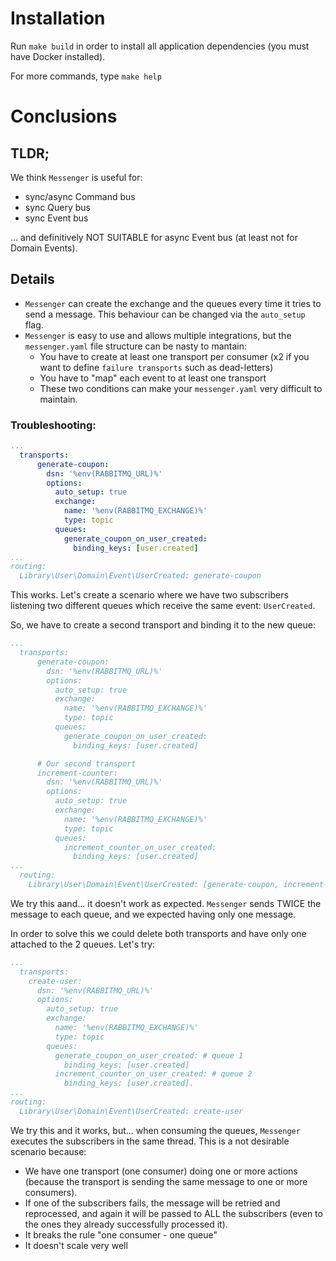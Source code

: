 # Installation
Run `make build` in order to install all application dependencies (you must have Docker installed).

For more commands, type `make help`


# Conclusions
## TLDR;
We think `Messenger` is useful for:
- sync/async Command bus
- sync Query bus
- sync Event bus

... and definitively NOT SUITABLE for async Event bus (at least not for Domain Events).

## Details

- `Messenger` can create the exchange and the queues every time it tries to send a message. This behaviour can be changed via the `auto_setup` flag.
- `Messenger` is easy to use and allows multiple integrations, but the `messenger.yaml` file structure can be nasty to mantain:
    - You have to create at least one transport per consumer (x2 if you want to define `failure transports` such as dead-letters)
    - You have to "map" each event to at least one transport
    - These two conditions can make your `messenger.yaml` very difficult to maintain.

### Troubleshooting:
```yaml
...  
  transports:
      generate-coupon:
        dsn: '%env(RABBITMQ_URL)%'
        options:
          auto_setup: true
          exchange:
            name: '%env(RABBITMQ_EXCHANGE)%'
            type: topic
          queues:
            generate_coupon_on_user_created:
              binding_keys: [user.created]
...
routing:
  Library\User\Domain\Event\UserCreated: generate-coupon
```
This works. Let's create a scenario where we have two subscribers listening two different queues which receive the same event: `UserCreated`.

So, we have to create a second transport and binding it to the new queue:
```yaml
...
  transports:
      generate-coupon:
        dsn: '%env(RABBITMQ_URL)%'
        options:
          auto_setup: true
          exchange:
            name: '%env(RABBITMQ_EXCHANGE)%'
            type: topic
          queues:
            generate_coupon_on_user_created:
              binding_keys: [user.created]

      # Our second transport
      increment-counter:
        dsn: '%env(RABBITMQ_URL)%'
        options:
          auto_setup: true
          exchange:
            name: '%env(RABBITMQ_EXCHANGE)%'
            type: topic
          queues:
            increment_counter_on_user_created:
              binding_keys: [user.created]
...
  routing:
    Library\User\Domain\Event\UserCreated: [generate-coupon, increment-counter] # We add the second transport to the event
```

We try this aand... it doesn't work as expected. `Messenger` sends TWICE the message to each queue, and we expected having only one message.

In order to solve this we could delete both transports and have only one attached to the 2 queues. Let's try:
```yaml
...
  transports:
    create-user:
      dsn: '%env(RABBITMQ_URL)%'
      options:
        auto_setup: true
        exchange:
          name: '%env(RABBITMQ_EXCHANGE)%'
          type: topic
        queues:
          generate_coupon_on_user_created: # queue 1
            binding_keys: [user.created]
          increment_counter_on_user_created: # queue 2
            binding_keys: [user.created].
...
routing:
  Library\User\Domain\Event\UserCreated: create-user
```
We try this and it works, but... when consuming the queues, `Messenger` executes the subscribers in the same thread. This is a not desirable scenario because:
  - We have one transport (one consumer) doing one or more actions (because the transport is sending the same message to one or more consumers).
  - If one of the subscribers fails, the message will be retried and reprocessed, and again it will be passed to ALL the subscribers (even to the ones they already successfully processed it).
  - It breaks the rule "one consumer - one queue"
  - It doesn't scale very well
